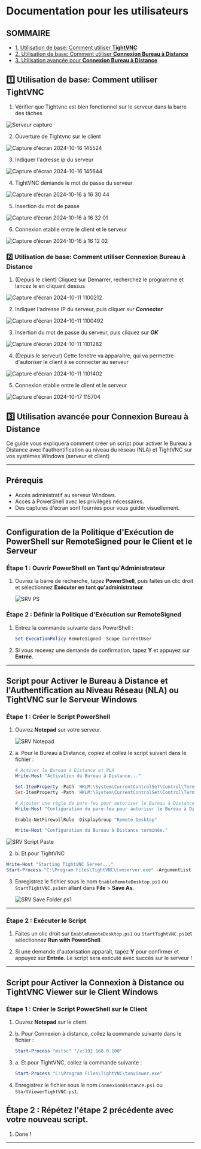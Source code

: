 # Documentation pour les utilisateurs

## SOMMAIRE
- [1. Utilisation de base: Comment utiliser **TightVNC**](https://github.com/WildCodeSchool/TSSR-2409-P1-G2-Teleassistance/edit/igor/USER_GUIDE.md#one-utilisation-de-base-comment-utiliser-tightvnc)
- [2. Utilisation de base: Comment utiliser **Connexion Bureau à Distance**](https://github.com/WildCodeSchool/TSSR-2409-P1-G2-Teleassistance/edit/igor/USER_GUIDE.md#two-utilisation-de-base-comment-utiliser-connexion-bureau-%C3%A0-distance)
- [3. Utilisation avancée pour **Connexion Bureau à Distance**](https://github.com/WildCodeSchool/TSSR-2409-P1-G2-Teleassistance/edit/igor/USER_GUIDE.md#three-utilisation-avanc%C3%A9e-pour-connexion-bureau-%C3%A0-distance)
  
## :one: Utilisation de base: Comment utiliser **TightVNC**

1. Vérifier que Tightvnc est bien fonctionnel sur le serveur dans la barre des tâches
 
![Serveur capture ](https://github.com/user-attachments/assets/b39a7e9b-3a9e-4367-a67e-f70e15b8847e) 

2. Ouverture de Tightvnc sur le client

![Capture d'écran 2024-10-16 145524](https://github.com/user-attachments/assets/e5de72de-6a55-4025-adcf-cba1c77def5b)

3. Indiquer l'adresse ip du serveur

![Capture d'écran 2024-10-16 145644](https://github.com/user-attachments/assets/a3528194-b3b6-40f1-b0f2-1943561f06e1)

4. TightVNC demande le mot de passe du serveur
 
![Capture d’écran 2024-10-16 à 16 30 44](https://github.com/user-attachments/assets/2163b395-5039-41fe-9c30-303ce078f380)

5. Insertion du mot de passe

![Capture d’écran 2024-10-16 à 16 32 01](https://github.com/user-attachments/assets/bc291968-5493-446a-ac1e-920f1c230cea)

6. Connexion etablie entre le client et le serveur

![Capture d’écran 2024-10-16 à 16 12 02](https://github.com/user-attachments/assets/9f6ba006-abf2-44fe-bb40-9eb7a23832d1)



### :two: Utilisation de base: Comment utiliser **Connexion Bureau à Distance**

1. (Depuis le client) Cliquez sur Demarrer, recherchez le programme et lancez le en cliquant dessus

![Capture d'écran 2024-10-11 1100212](https://github.com/user-attachments/assets/d08ba675-779f-4de2-9fd7-7dc79cc5fe04)

2. Indiquer l'adresse IP du serveur, puis cliquer sur _**Connecter**_

![Capture d'écran 2024-10-11 1100492](https://github.com/user-attachments/assets/5f54e1c3-23e4-4118-8da8-ae7ed26fdd21)

3. Insertion du mot de passe du serveur, puis cliquez sur _**OK**_

![Capture d'écran 2024-10-11 1101282](https://github.com/user-attachments/assets/36b0cb17-13dd-4f6d-922c-244a15eb5aa9)

4. (Depuis le serveur) Cette fenetre va apparaitre, qui va permettre d'autoriser le client à se connecter au serveur

![Capture d'écran 2024-10-11 1101402](https://github.com/user-attachments/assets/a8f05f3b-1b79-4e3d-961d-b5f380d7b347)


5. Connexion etablie entre le client et le serveur
   
![Capture d'écran 2024-10-17 115704](https://github.com/user-attachments/assets/e39195ad-5e79-4c0f-8575-5bee96fedf42)



## :three: Utilisation avancée pour **Connexion Bureau à Distance**


Ce guide vous expliquera comment créer un script pour activer le Bureau à Distance avec l'authentification au niveau du réseau (NLA) et TightVNC sur vos systèmes Windows (serveur et client)


---

## Prérequis

- Accès administratif au serveur Windows.
- Accès à PowerShell avec les privilèges nécessaires.
- Des captures d'écran sont fournies pour vous guider visuellement.

---

## Configuration de la Politique d'Exécution de PowerShell sur RemoteSigned pour le **Client** et le **Serveur**

### Étape 1 : Ouvrir PowerShell en Tant qu'Administrateur

1. Ouvrez la barre de recherche, tapez **PowerShell**, puis faites un clic droit et sélectionnez **Exécuter en tant qu'administrateur**.
   
   ![SRV PS](https://github.com/user-attachments/assets/60aac6d7-ef35-45b8-8cd2-394dd8be5c69)

### Étape 2 : Définir la Politique d'Exécution sur RemoteSigned

1. Entrez la commande suivante dans PowerShell :

   ```powershell
   Set-ExecutionPolicy RemoteSigned -Scope CurrentUser
   ```

2. Si vous recevez une demande de confirmation, tapez **Y** et appuyez sur **Entrée**.

---

## Script pour Activer le Bureau à Distance et l'Authentification au Niveau Réseau (NLA) **ou** TightVNC sur le Serveur Windows

### Étape 1 : Créer le Script PowerShell

1. Ouvrez **Notepad** sur votre serveur.
   
   ![SRV Notepad](https://github.com/user-attachments/assets/a3b474e6-8d69-4cbc-bd43-fe740a505b00)

2. a. Pour le Bureau à Distance, copiez et collez le script suivant dans le fichier :

   ```powershell
   # Activer le Bureau à Distance et NLA
   Write-Host "Activation du Bureau à Distance..."

   Set-ItemProperty -Path 'HKLM:\System\CurrentControlSet\Control\Terminal Server' -Name "fDenyTSConnections" -Value 0
   Set-ItemProperty -Path 'HKLM:\System\CurrentControlSet\Control\Terminal Server\WinStations\RDP-Tcp' -Name "UserAuthentication" -Value 1

   # Ajouter une règle de pare-feu pour autoriser le Bureau à Distance via Windows Defender
   Write-Host "Configuration du pare-feu pour autoriser le Bureau à Distance..."

   Enable-NetFirewallRule -DisplayGroup "Remote Desktop"

   Write-Host "Configuration du Bureau à Distance terminée."
   ```
![SRV Script Paste](https://github.com/user-attachments/assets/79d2b090-e7a1-4b5c-bc90-98522fa759c3)

2. b. Et pour TightVNC
```powershell
Write-Host "Starting TightVNC Server..."
Start-Process "C:\Program Files\TightVNC\tvnserver.exe" -ArgumentList '-run'
```

3. Enregistrez le fichier sous le nom `EnableRemoteDesktop.ps1` ou `StartTightVNC.ps1`en allant dans **File** > **Save As**.
   
   ![SRV Save Folder ps1](https://github.com/user-attachments/assets/1626d7cb-fc41-4492-ac44-3613600db84a)

---

### Étape 2 : Exécuter le Script

1. Faites un clic droit sur `EnableRemoteDesktop.ps1` ou `StartTightVNC.ps1`et sélectionnez **Run with PowerShell**.

2. Si une demande d'autorisation apparaît, tapez **Y** pour confirmer et appuyez sur **Entrée**. Le script sera exécuté avec succès sur le serveur !

---

## Script pour Activer la Connexion à Distance ou TightVNC Viewer sur le Client Windows

### Étape 1 : Créer le Script PowerShell sur le Client

1. Ouvrez **Notepad** sur le client.

2. b. Pour Connexion à distance, collez la commande suivante dans le fichier :

   ```powershell
   Start-Process "mstsc" "/v:192.168.0.100"
   ```
2. a. Et pour TightVNC, collez la commande suivante :
   ```powershell
   Start-Process "C:\Program Files\TightVNC\tvnviewer.exe"
   ```
   
3. Enregistrez le fichier sous le nom `ConnexionDistance.ps1` ou `StartViewerTightVNC.ps1`.


## Étape 2 : Répétez l'étape 2 précédente avec votre nouveau script.

1. Done !

---
 
